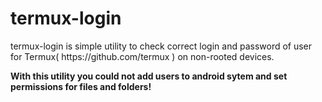 # termux-login
<p>termux-login is simple utility to check correct login and password of user for Termux( https://github.com/termux ) on non-rooted devices.</p>
<p><b> With this utility you could not add users to android sytem and set permissions for files and folders!<b></p>
